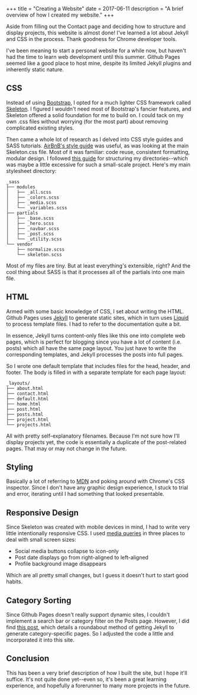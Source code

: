 +++
title = "Creating a Website"
date = 2017-06-11
description = "A brief overview of how I created my website."
+++

Aside from filling out the Contact page and deciding how
to structure and display projects, this website is almost
done! I've learned a lot about Jekyll and CSS in the process.
Thank goodness for Chrome developer tools.

I've been meaning to start a personal website for a while now,
but haven't had the time to learn web development until this
summer. Github Pages seemed like a good place to host mine, despite
its limited Jekyll plugins and inherently static nature.

## CSS

Instead of using [Bootstrap](https://v4-alpha.getbootstrap.com/),
I opted for a much lighter CSS framework called 
[Skeleton](http://getskeleton.com/). I figured I wouldn't need
most of Bootstrap's fancier features, and Skeleton offered a
solid foundation for me to build on. I could tack on my own .css
files without worrying (for the most part) about removing 
complicated existing styles.

Then came a whole lot of research as I delved into CSS style guides
and SASS tutorials. [AirBnB's style guide](https://github.com/airbnb/css)
was useful, as was looking at the main Skeleton.css file. 
Most of it was familiar: code reuse, consistent
formatting, modular design. I followed 
[this guide](http://thesassway.com/beginner/how-to-structure-a-sass-project)
for structuring my directories--which was maybe a little excessive
for such a small-scale project. Here's my main stylesheet directory:

```
_sass
├── modules
│   ├── _all.scss
│   ├── _colors.scss
│   ├── _media.scss
│   └── _variables.scss
├── partials
│   ├── _base.scss
│   ├── _hero.scss
│   ├── _navbar.scss
│   ├── _post.scss
│   └── _utility.scss
└── vendor
    ├── normalize.scss
    └── skeleton.scss
```


Most of my files are tiny. 
But at least everything's extensible, right? And the cool thing about
SASS is that it processes all of the partials into one main file.

## HTML

Armed with some basic knowledge of CSS, I set about writing the HTML.
Github Pages uses [Jekyll](https://jekyllrb.com/) to generate static sites, 
which in turn uses [Liquid](https://shopify.github.io/liquid/) to process 
template files. I had to refer to the documentation quite a bit.

In essence, Jekyll turns content-only files like this one into complete
web pages, which is perfect for blogging since you have a lot of content
(i.e. posts) which all have the same page layout. You just have to write
the corresponding templates, and Jekyll processes the posts into full pages.

So I wrote one default template that includes files for the head,
header, and footer. The body is filled in with a separate template for 
each page layout:

```
_layouts/
├── about.html
├── contact.html
├── default.html
├── home.html
├── post.html
├── posts.html
├── project.html
└── projects.html
```

All with pretty self-explanatory filenames. Because I'm not sure how I'll
display projects yet, the code is essentially a duplicate of the post-related
pages. That may or may not change in the future.

## Styling

Basically a lot of referring to [MDN](https://developer.mozilla.org/en-US/)
and poking around with Chrome's CSS inspector. Since I don't have any 
graphic design experience, I stuck to trial and error, iterating until I had
something that looked presentable.

## Responsive Design

Since Skeleton was created with mobile devices in mind, I had to write
very little intentionally responsive CSS. I used 
[media queries](https://developer.mozilla.org/en-US/docs/Web/CSS/Media_Queries/Using_media_queries)
in three places to deal with small screen sizes:

- Social media buttons collapse to icon-only
- Post date displays go from right-aligned to left-aligned
- Profile background image disappears

Which are all pretty small changes, but I guess it doesn't hurt
to start good habits.

## Category Sorting

Since Github Pages doesn't really support dynamic sites, I couldn't implement
a search bar or category filter on the Posts page. However, I did find
[this post](https://www.chrisanthropic.com/blog/2014/jekyll-themed-category-pages-without-plugins/),
which details a roundabout method of getting Jekyll to generate
category-specific pages. So I adjusted the code a little and
incorporated it into this site.

## Conclusion

This has been a very brief description of how I built the site, but I hope
it'll suffice. It's not quite done yet--even so, it's been a great learning
experience, and hopefully a forerunner to many more projects in the future.
